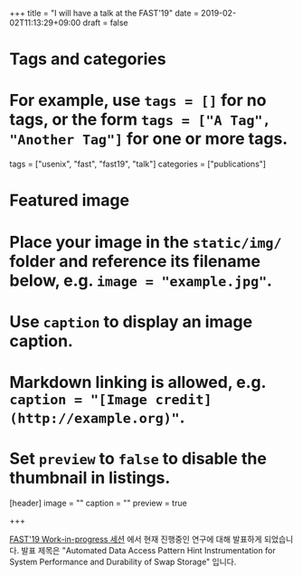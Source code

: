 +++
title = "I will have a talk at the FAST'19"
date = 2019-02-02T11:13:29+09:00
draft = false

# Tags and categories
# For example, use `tags = []` for no tags, or the form `tags = ["A Tag", "Another Tag"]` for one or more tags.
tags = ["usenix", "fast", "fast19", "talk"]
categories = ["publications"]

# Featured image
# Place your image in the `static/img/` folder and reference its filename below, e.g. `image = "example.jpg"`.
# Use `caption` to display an image caption.
#   Markdown linking is allowed, e.g. `caption = "[Image credit](http://example.org)"`.
# Set `preview` to `false` to disable the thumbnail in listings.
[header]
image = ""
caption = ""
preview = true

+++

[FAST'19 Work-in-progress 세션](https://www.usenix.org/conference/fast19/wips)
에서 현재 진행중인 연구에 대해 발표하게 되었습니다.  발표 제목은 "Automated
Data Access Pattern Hint Instrumentation for System Performance and Durability
of Swap Storage" 입니다.
